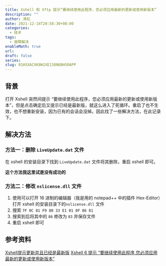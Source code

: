 ```yaml
---
title: Xshell 和 Xftp 提示“要继续使用此程序，您必须应用最新的更新或使用新版本”
description: ""
author: 清松
date: 2021-12-16T20:58:30+08:00
categories:
  - 技术
tags:
  - 故障解决
enableMath: true
url: 
draft: false
series: 
slug: 01HSXACXK8W1XE138N6BHSRAPP
---
```

## 背景
打开 Xshell 突然间提示 “要继续使用此程序，您必须应用最新的更新或使用新版本”，但是点击确定后又提示已经是最新版，就这么进入了死循环。重启了也不生效，也不想重新安装，因为已有的会话会没掉。因此找了一些解决方法，在此记录下。

## 解决方法
### 方法一：删除 `LiveUpdate.dat` 文件
在 xshell 的安装目录下找到 `LiveUpdate.dat` 文件将其删除，重启 xshell 即可。

**这个方法我这里试是没有成功的**

### 方法二：修改 `nslicense.dll` 文件
1.  使用可以打开 16 进制的编辑器（我是用的 notepad++ 中的插件 Hex-Editor）打开 xshell 的安装目录下的`nslicense.dll` 文件
2.  搜索 `7F 0C 81 F9 80 33 E1 01 0F 86 81`
3.  搜索到后将其中的 `86` 修改为 `83` 并保存文件
4.  重启 xshell 即可

## 参考资料
[Xshell提示更新并且已经是最新版](https://blog.csdn.net/hanhandehanpi/article/details/121392530)
[Xshell 6 提示 “要继续使用此程序,您必须应用最新的更新或使用新版本”](https://vegetable-chicken.blog.csdn.net/article/details/120002352)
